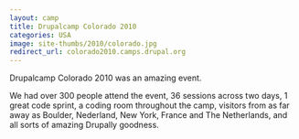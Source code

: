```yaml
---
layout: camp
title: Drupalcamp Colorado 2010
categories: USA
image: site-thumbs/2010/colorado.jpg
redirect_url: colorado2010.camps.drupal.org
---
```

Drupalcamp Colorado 2010 was an amazing event.

We had over 300 people attend the event, 36 sessions across two days, 1 great code sprint, a coding room throughout the camp, visitors from as far away as Boulder, Nederland, New York, France and The Netherlands, and all sorts of amazing Drupally goodness.
